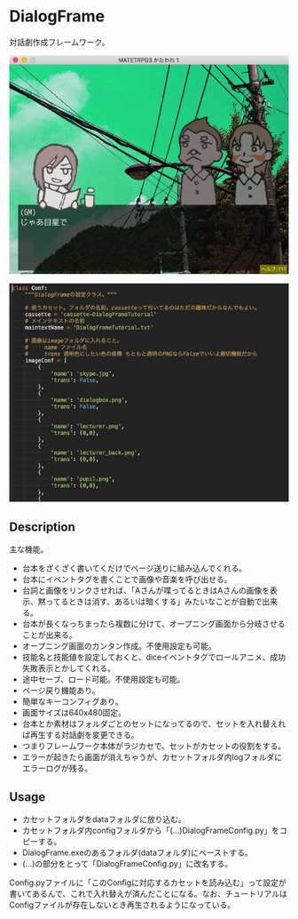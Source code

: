 
DialogFrame
===

対話劇作成フレームワーク。

![1](media/DIALOG_1.jpg)

![2](media/DIALOG_2.jpg)

## Description

主な機能。

- 台本をざくざく書いてくだけでページ送りに組み込んでくれる。
- 台本にイベントタグを書くことで画像や音楽を呼び出せる。
- 台詞と画像をリンクさせれば、「Aさんが喋ってるときはAさんの画像を表示、黙ってるときは消す、あるいは暗くする」みたいなことが自動で出来る。
- 台本が長くなっちまったら複数に分けて、オープニング画面から分岐させることが出来る。
- オープニング画面のカンタン作成。不使用設定も可能。
- 技能名と技能値を設定しておくと、diceイベントタグでロールアニメ、成功失敗表示とかしてくれる。
- 途中セーブ、ロード可能。不使用設定も可能。
- ページ戻り機能あり。
- 簡単なキーコンフィグあり。
- 画面サイズは640x480固定。
- 台本とか素材はフォルダごとのセットになってるので、セットを入れ替えれば再生する対話劇を変更できる。
- つまりフレームワーク本体がラジカセで、セットがカセットの役割をする。
- エラーが起きたら画面が消えちゃうが、カセットフォルダ内logフォルダにエラーログが残る。

## Usage

- カセットフォルダをdataフォルダに放り込む。
- カセットフォルダ内configフォルダから「(...)DialogFrameConfig.py」をコピーする。
- DialogFrame.exeのあるフォルダ(dataフォルダ)にペーストする。
- (...)の部分をとって「DialogFrameConfig.py」に改名する。

Config.pyファイルに「このConfigに対応するカセットを読み込む」って設定が書いてあるんで、これで入れ替えが済んだことになる。なお、チュートリアルはConfigファイルが存在しないとき再生されるようになっている。
